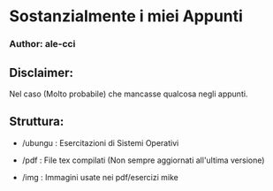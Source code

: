 # Sostanzialmente i miei Appunti
### Author: ale-cci

## Disclaimer:
Nel caso (Molto probabile) che mancasse qualcosa negli appunti.
## Struttura:

* /ubungu : Esercitazioni di Sistemi Operativi

* /pdf : File tex compilati (Non sempre aggiornati all'ultima versione)

* /img : Immagini usate nei pdf/esercizi mike


